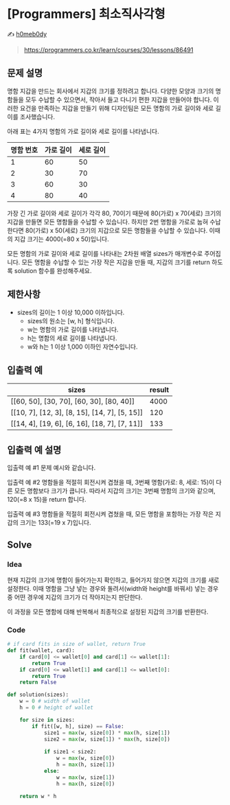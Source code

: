 # [Programmers] 최소직사각형

:writing_hand: [h0meb0dy](mailto:h0meb0dysj@gmail.com)

> https://programmers.co.kr/learn/courses/30/lessons/86491

## 문제 설명

명함 지갑을 만드는 회사에서 지갑의 크기를 정하려고 합니다. 다양한 모양과 크기의 명함들을 모두 수납할 수 있으면서, 작아서 들고 다니기 편한 지갑을 만들어야 합니다. 이러한 요건을 만족하는 지갑을 만들기 위해 디자인팀은 모든 명함의 가로 길이와 세로 길이를 조사했습니다.

아래 표는 4가지 명함의 가로 길이와 세로 길이를 나타냅니다.

| 명함 번호 | 가로 길이 | 세로 길이 |
| --------- | --------- | --------- |
| 1         | 60        | 50        |
| 2         | 30        | 70        |
| 3         | 60        | 30        |
| 4         | 80        | 40        |

가장 긴 가로 길이와 세로 길이가 각각 80, 70이기 때문에 80(가로) x 70(세로) 크기의 지갑을 만들면 모든 명함들을 수납할 수 있습니다. 하지만 2번 명함을 가로로 눕혀 수납한다면 80(가로) x 50(세로) 크기의 지갑으로 모든 명함들을 수납할 수 있습니다. 이때의 지갑 크기는 4000(=80 x 50)입니다.

모든 명함의 가로 길이와 세로 길이를 나타내는 2차원 배열 sizes가 매개변수로 주어집니다. 모든 명함을 수납할 수 있는 가장 작은 지갑을 만들 때, 지갑의 크기를 return 하도록 solution 함수를 완성해주세요.

## 제한사항

- sizes의 길이는 1 이상 10,000 이하입니다.
  - sizes의 원소는 [w, h] 형식입니다.
  - w는 명함의 가로 길이를 나타냅니다.
  - h는 명함의 세로 길이를 나타냅니다.
  - w와 h는 1 이상 1,000 이하인 자연수입니다.

## 입출력 예

| sizes                                         | result |
| --------------------------------------------- | ------ |
| [[60, 50], [30, 70], [60, 30], [80, 40]]      | 4000   |
| [[10, 7], [12, 3], [8, 15], [14, 7], [5, 15]] | 120    |
| [[14, 4], [19, 6], [6, 16], [18, 7], [7, 11]] | 133    |

## 입출력 예 설명

입출력 예 #1
문제 예시와 같습니다.

입출력 예 #2
명함들을 적절히 회전시켜 겹쳤을 때, 3번째 명함(가로: 8, 세로: 15)이 다른 모든 명함보다 크기가 큽니다. 따라서 지갑의 크기는 3번째 명함의 크기와 같으며, 120(=8 x 15)을 return 합니다.

입출력 예 #3
명함들을 적절히 회전시켜 겹쳤을 때, 모든 명함을 포함하는 가장 작은 지갑의 크기는 133(=19 x 7)입니다.

## Solve

### Idea

현재 지갑의 크기에 명함이 들어가는지 확인하고, 들어가지 않으면 지갑의 크기를 새로 설정한다. 이때 명함을 그냥 넣는 경우와 돌려서(width와 height를 바꿔서) 넣는 경우 중 어떤 경우에 지갑의 크기가 더 작아지는지 판단한다.

이 과정을 모든 명함에 대해 반복해서 최종적으로 설정된 지갑의 크기를 반환한다.

### Code

```python
# if card fits in size of wallet, return True
def fit(wallet, card):
    if card[0] <= wallet[0] and card[1] <= wallet[1]:
        return True
    if card[0] <= wallet[1] and card[1] <= wallet[0]:
        return True
    return False

def solution(sizes):
    w = 0 # width of wallet
    h = 0 # height of wallet

    for size in sizes:
        if fit([w, h], size) == False:
            size1 = max(w, size[0]) * max(h, size[1])
            size2 = max(w, size[1]) * max(h, size[0])
            
            if size1 < size2:
                w = max(w, size[0])
                h = max(h, size[1])
            else:
                w = max(w, size[1])
                h = max(h, size[0])

    return w * h
```
